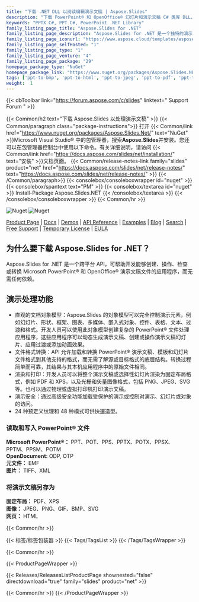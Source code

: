 ```yaml
---
title: "下载 .NET DLL 以阅读编辑演示文稿 | Aspose.Slides"
description: "下载 PowerPoint® 和 OpenOffice® 幻灯片和演示文稿 C# 类库 DLL，它通过 .NET API 与 DOM、转换、呈现、打印和安全性一起使用。"
keywords: "PPTX C#, PPT C#, PowerPoint .NET Library"
family_listing_page_title: "Aspose.Slides for .NET"
family_listing_page_description: "Aspose.Slides for .NET 是一个独特的演示文稿处理 API，它使任何 .NET 应用程序都可以读取、编写、修改和转换 PowerPoint 演示文稿。作为一个独立的 API，Aspose.Slides for .NET 不需要 Microsoft PowerPoint 或 Office 自动化"
family_listing_page_iconurl: "https://www.aspose.cloud/templates/aspose/App_Themes/V3/images/slides/272x272/aspose_slides-for-net-min.png"
family_listing_page_selfHosted: "1"
family_listing_page_type: "1"
family_listing_page_venture: "4"
family_listing_page_package: "29"
homepage_package_type: "NuGet"
homepage_package_link: "https://www.nuget.org/packages/Aspose.Slides.NET/"
tags: ['ppt-to-bmp', 'ppt-to-html', 'ppt-to-jpeg', 'ppt-to-pdf', 'ppt-to-png', 'ppt-to-svg', 'ppt-to-image','presentation-to-bmp', 'presentation-to-html', 'presentation-to-jpeg', 'presentation-to-pdf', 'presentation-to-png', 'presentation-to-svg', 'presentation-to-image', 'pptx-to-bmp', 'pptx-to-html', 'pptx-to-jpeg', 'pptx-to-pdf', 'pptx-to-png', 'pptx-to-svg', 'pptx-to-image', 'ppt-to-pptx', 'powerpoint-to-pdf', 'pptx-to-tiff', 'powerpoint-to-xps', 'pptx-to-xps', 'powerpoint-to-tiff', 'powerpoint-to-html', 'slide-to-html']
weight:  1
---
```


{{< dbToolbar link="https://forum.aspose.com/c/slides" linktext=" Support Forum " >}}

{{< Common/h2 text="下载 Aspose.Slides 以处理演示文稿"  >}}
{{< Common/paragraph class="package-instructions">}}
打开
{{< Common/link href="https://www.nuget.org/packages/Aspose.Slides.Net/" text="NuGet"  >}}Microsoft Visual Studio® 中的包管理器，搜索<b>Aspose.Slides</b>并安装。您还可以在包管理器控制台中使用以下命令。有关详细说明，请访问
{{< Common/link href="https://docs.aspose.com/slides/net/installation/" text="安装"  >}}文档页面。
{{< Common/release-notes-link family="slides" product="net" href="https://docs.aspose.com/slides/net/release-notes/" text="https://docs.aspose.com/slides/net/release-notes/"  >}}
{{< /Common/paragraph>}}
{{< consolebox/consoleboxwrapper id="nuget" >}}
       {{< consolebox/spantext text="PM" >}}
       {{< consolebox/textarea id="nuget" >}} Install-Package Aspose.Slides.NET {{< /consolebox/textarea >}}
{{< /consolebox/consoleboxwrapper >}}
{{< Common/hr >}}

![Nuget](https://img.shields.io/nuget/v/Aspose.Slides.NET) ![Nuget](https://img.shields.io/nuget/dt/Aspose.Slides.NET?label=nuget%20downloads)

[Product Page](https://products.aspose.com/slides/net/) | [Docs](https://docs.aspose.com/slides/net/) | [Demos](https://products.aspose.app/slides/family) | [API Reference](https://reference.aspose.com/slides/net/) | [Examples](https://github.com/aspose-slides/Aspose.Slides-for-.NET) | [Blog](https://blog.aspose.com/category/slides/) | [Search](https://search.aspose.com/) | [Free Support](https://forum.aspose.com/c/slides) | [Temporary License](https://purchase.aspose.com/temporary-license) | [EULA](https://about.aspose.com/legal/eula/)

## 为什么要下载 Aspose.Slides for .NET？

Aspose.Slides for .NET 是一个跨平台 API，可帮助开发能够创建、操作、检查或转换 Microsoft PowerPoint® 和 OpenOffice® 演示文稿文件的应用程序，而无需任何依赖。

## 演示处理功能

- 直观的文档对象模型：Aspose.Slides 的对象模型可以完全控制演示元素，例如幻灯片、形状、框架、图表、多媒体、嵌入式对象、控件、表格、文本、过渡和格式。开发人员可以使用此对象模型创建复杂的 PowerPoint® 文件处理应用程序，这些应用程序可以动态生成演示文稿、创建或操作演示文稿幻灯片、应用过渡或添加动画效果。
- 文件格式转换：API 允许加载和转换 PowerPoint® 演示文稿、模板和幻灯片文件格式到其他支持的格式，而无需了解源或目标格式的底层结构。转换过程简单而可靠，其结果与其本机应用程序中的原始文件相同。
- 渲染和打印：开发人员可以将整个演示文稿或选择性幻灯片渲染为固定布局格式，例如 PDF 和 XPS，以及光栅和矢量图像格式，包括 PNG、JPEG、SVG 等。也可以通过物理或虚拟打印机打印演示文稿。
- 演示安全：通过高级安全功能加载受保护的演示或控制对演示、幻灯片或对象的访问。
- 24 种预定义纹理和 48 种模式可供快速造型。

### 读取和写入 PowerPoint® 文件

**Microsoft PowerPoint®：** PPT、POT、PPS、PPTX、POTX、PPSX、PPTM、PPSM、POTM\
**OpenDocument:** ODP, OTP\
**元文件：** EMF\
**图片：** TIFF、XML

### 将演示文稿另存为

**固定布局：** PDF、XPS\
**图像：** JPEG、PNG、GIF、BMP、SVG\
**网页：** HTML

{{< Common/hr >}}

{{< 标签/标签包装器 >}}
 {{< Tags/TagsList >}}
{{< /Tags/TagsWrapper >}}

{{< Common/hr >}}

{{< ProductPageWrapper >}}
<!-- ReleasesListProductPage-->
   {{< Releases/ReleasesListProductPage shownested="false"  directdownload="true" family="slides" product="net" >}}
<!-- /ReleasesListProductPage-->
{{< Common/hr >}}
{{< /ProductPageWrapper >}}

